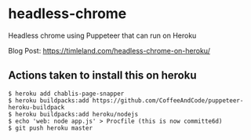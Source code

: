 # headless-chrome
Headless chrome using Puppeteer that can run on Heroku

Blog Post: https://timleland.com/headless-chrome-on-heroku/

## Actions taken to install this on heroku

```
$ heroku add chablis-page-snapper
$ heroku buildpacks:add https://github.com/CoffeeAndCode/puppeteer-heroku-buildpack
$ heroku buildpacks:add heroku/nodejs
$ echo 'web: node app.js' > Procfile (this is now committe6d)
$ git push heroku master
```
